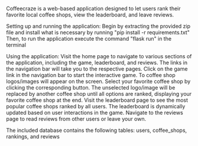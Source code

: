 Coffeecraze is a web-based application designed to let users rank their favorite local coffee shops, view the leaderboard, and leave reviews. 

Setting up and running the application:
Begin by extracting the provided zip file and install what is necessary by running "pip install -r requirements.txt"
Then, to run the application execute the command "flask run" in the terminal  

Using the application:
Visit the home page to navigate to various sections of the application, including the game, leaderboard, and reviews. The links in the navigation bar will take you to the respective pages. Click on the game link in the navigation bar to start the interactive game. To coffee shop logos/images will appear on the screen. Select your favorite coffee shop by clicking the corresponding button. The unselected logo/image will be replaced by another coffee shop until all options are ranked, displaying your favorite coffee shop at the end. Visit the leaderboard page to see the most popular coffee shops ranked by all users. The leaderboard is dynamically updated based on user interactions in the game. Navigate to the reviews page to read reviews from other users or leave your own. 

The included database contains the following tables:
users, coffee_shops, rankings, and reviews



